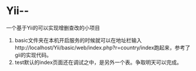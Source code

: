# Yii--
一个基于Yii的可以实现增删查改的小项目
1. basic文件夹在本机开启服务的时候就可以在地址栏输入http://localhost/Yii/basic/web/index.php?r=country/index跑起来，参考了gii的实现代码。
2. test默认的index页面还在调试之中，是另外一个表。争取明天可以完成。
